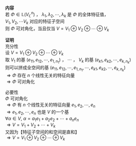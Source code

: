**内容**  
若 $\Phi\in\mathbb{L}(V_\mathbb{C}^n)$ ， $\lambda_1,\lambda_2,\cdots,\lambda_k$ 是 $\Phi$ 的全体特征值，  
 $V_1,V_2,\cdots V_k$ 对应的特征子空间  
则 $\Phi$ 可对角化，当且仅当 $V=V_1\oplus V_2\oplus\cdots\oplus V_k$   
  
**证明**  
充分性  
设 $V=V_1\oplus V_2\oplus\cdots\oplus V_k$   
取 $V_1$ 的基 $(e_{11},e_{12},\cdots,e_{1,n_1})$ ， $\cdots$ ， $V_k$ 的基 $(e_{k1},e_{k2},\cdots,e_{k,n_k})$   
则可以拼成全空间的基 $(e_{11},e_{12},\cdots,e_{1,n_1},\cdots,e_{k1},e_{k2},\cdots,e_{k,n_k})$   
 $\Rightarrow\Phi$ 存在 $n$ 个线性无关的特征向量  
 $\Rightarrow\Phi$ 可对角化  
  
必要性  
 $\Phi$ 可对角化  
 $\Rightarrow\Phi$ 有 $n$ 个线性无关的特征向量 $e_1,e_2,\cdots,e_n$   
 $\Rightarrow e_1,e_2,\cdots,e_n$ 也是 $V$ 的一个基  
 $\forall\alpha\in V,\ \alpha=a_1e_1+a_2e_2+\cdots+a_ne_n$   
 $\Rightarrow V=V_1+V_2+\cdots+V_k$   
又因为【特征子空间的和空间是直和】  
 $\Rightarrow V=V_1\oplus V_2\oplus\cdots\oplus V_k$   
